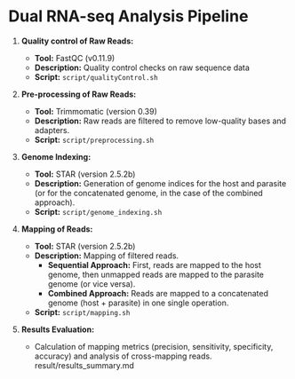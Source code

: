 # Dual RNA-seq Analysis Pipeline

1. **Quality control of Raw Reads:**
   - **Tool:** FastQC (v0.11.9)
   - **Description:** Quality control checks on raw sequence data
   - **Script:** `script/qualityControl.sh`

2. **Pre-processing of Raw Reads:**
   - **Tool:** Trimmomatic (version 0.39)
   - **Description:** Raw reads are filtered to remove low-quality bases and adapters.
   - **Script:** `script/preprocessing.sh`

3. **Genome Indexing:**
   - **Tool:** STAR (version 2.5.2b)
   - **Description:** Generation of genome indices for the host and parasite (or for the concatenated genome, in the case of the combined approach).
   - **Script:** `script/genome_indexing.sh`

4. **Mapping of Reads:**
   - **Tool:** STAR (version 2.5.2b)
   - **Description:** Mapping of filtered reads.
     - **Sequential Approach:** First, reads are mapped to the host genome, then unmapped reads are mapped to the parasite genome (or vice versa).
     - **Combined Approach:** Reads are mapped to a concatenated genome (host + parasite) in one single operation.
   - **Script:** `script/mapping.sh`

5. **Results Evaluation:**
   - Calculation of mapping metrics (precision, sensitivity, specificity, accuracy) and analysis of cross-mapping reads.
result/results_summary.md
